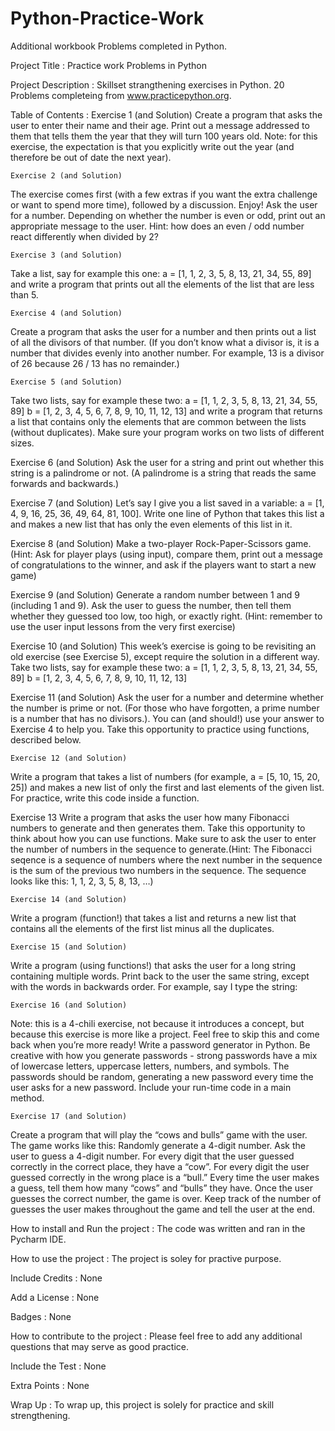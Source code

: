 # Python-Practice-Work
Additional workbook Problems completed in Python. 

Project Title : Practice work Problems in Python 

Project Description : Skillset strangthening exercises in Python. 20 Problems completeing from www.practicepython.org. 

Table of Contents : 
    Exercise 1 (and Solution)
Create a program that asks the user to enter their name and their age. Print out a message addressed to them that tells them the year that they will turn 100 years old. Note: for this exercise, the expectation is that you explicitly write out the year (and therefore be out of date the next year).

    Exercise 2 (and Solution)
The exercise comes first (with a few extras if you want the extra challenge or want to spend more time), followed by a discussion. Enjoy!
Ask the user for a number. Depending on whether the number is even or odd, print out an appropriate message to the user. Hint: how does an even / odd number react differently when divided by 2?

    Exercise 3 (and Solution)
Take a list, say for example this one:
  a = [1, 1, 2, 3, 5, 8, 13, 21, 34, 55, 89]
and write a program that prints out all the elements of the list that are less than 5.

    Exercise 4 (and Solution)
Create a program that asks the user for a number and then prints out a list of all the divisors of that number. (If you don’t know what a divisor is, it is a number that divides evenly into another number. For example, 13 is a divisor of 26 because 26 / 13 has no remainder.)

    Exercise 5 (and Solution)
Take two lists, say for example these two:
  a = [1, 1, 2, 3, 5, 8, 13, 21, 34, 55, 89]
  b = [1, 2, 3, 4, 5, 6, 7, 8, 9, 10, 11, 12, 13]
and write a program that returns a list that contains only the elements that are common between the lists (without duplicates). Make sure your program works on two lists of different sizes.

   Exercise 6 (and Solution)
Ask the user for a string and print out whether this string is a palindrome or not. (A palindrome is a string that reads the same forwards and backwards.)

   Exercise 7 (and Solution)
Let’s say I give you a list saved in a variable: a = [1, 4, 9, 16, 25, 36, 49, 64, 81, 100]. Write one line of Python that takes this list a and makes a new list that has only the even elements of this list in it.

  Exercise 8 (and Solution)
Make a two-player Rock-Paper-Scissors game. (Hint: Ask for player plays (using input), compare them, print out a message of congratulations to the winner, and ask if the players want to start a new game)

  Exercise 9 (and Solution)
Generate a random number between 1 and 9 (including 1 and 9). Ask the user to guess the number, then tell them whether they guessed too low, too high, or exactly right. (Hint: remember to use the user input lessons from the very first exercise)

  Exercise 10 (and Solution)
This week’s exercise is going to be revisiting an old exercise (see Exercise 5), except require the solution in a different way.
Take two lists, say for example these two:
	a = [1, 1, 2, 3, 5, 8, 13, 21, 34, 55, 89]
	b = [1, 2, 3, 4, 5, 6, 7, 8, 9, 10, 11, 12, 13]

   Exercise 11 (and Solution)
Ask the user for a number and determine whether the number is prime or not. (For those who have forgotten, a prime number is a number that has no divisors.). You can (and should!) use your answer to Exercise 4 to help you. Take this opportunity to practice using functions, described below.

    Exercise 12 (and Solution)
Write a program that takes a list of numbers (for example, a = [5, 10, 15, 20, 25]) and makes a new list of only the first and last elements of the given list. For practice, write this code inside a function.

  Exercise 13
Write a program that asks the user how many Fibonacci numbers to generate and then generates them. Take this opportunity to think about how you can use functions. Make sure to ask the user to enter the number of numbers in the sequence to generate.(Hint: The Fibonacci seqence is a sequence of numbers where the next number in the sequence is the sum of the previous two numbers in the sequence. The sequence looks like this: 1, 1, 2, 3, 5, 8, 13, …)

    Exercise 14 (and Solution)
Write a program (function!) that takes a list and returns a new list that contains all the elements of the first list minus all the duplicates.

    
    Exercise 15 (and Solution)
Write a program (using functions!) that asks the user for a long string containing multiple words. Print back to the user the same string, except with the words in backwards order. For example, say I type the string:

    
    Exercise 16 (and Solution)
Note: this is a 4-chili exercise, not because it introduces a concept, but because this exercise is more like a project. Feel free to skip this and come back when you’re more ready!
Write a password generator in Python. Be creative with how you generate passwords - strong passwords have a mix of lowercase letters, uppercase letters, numbers, and symbols. The passwords should be random, generating a new password every time the user asks for a new password. Include your run-time code in a main method.

    Exercise 17 (and Solution)
Create a program that will play the “cows and bulls” game with the user. The game works like this:
Randomly generate a 4-digit number. Ask the user to guess a 4-digit number. For every digit that the user guessed correctly in the correct place, they have a “cow”. For every digit the user guessed correctly in the wrong place is a “bull.” Every time the user makes a guess, tell them how many “cows” and “bulls” they have. Once the user guesses the correct number, the game is over. Keep track of the number of guesses the user makes throughout the game and tell the user at the end.

 
How to install and Run the project : The code was written and ran in the Pycharm IDE.

How to use the project : The project is soley for practive purpose. 

Include Credits : None

Add a License : None

Badges : None

How to contribute to the project : Please feel free to add any additional questions that may serve as good practice.

Include the Test : None

Extra Points : None

Wrap Up : To wrap up, this project is solely for practice and skill strengthening. 













